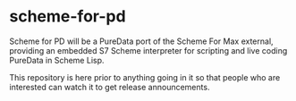 # scheme-for-pd
Scheme for PD will be a PureData port of the Scheme For Max external, providing an embedded S7 Scheme interpreter for scripting and live coding PureData in Scheme Lisp. 

This repository is here prior to anything going in it so that people who are interested can watch it to get release announcements.
